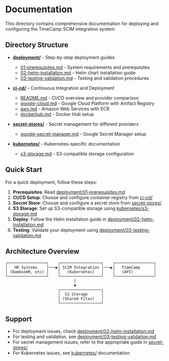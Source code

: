 # Documentation

This directory contains comprehensive documentation for deploying and configuring the TimeCamp SCIM integration system.

## Directory Structure

- **[deployment/](deployment/)** - Step-by-step deployment guides
  - [01-prerequisites.md](deployment/01-prerequisites.md) - System requirements and prerequisites
  - [02-helm-installation.md](deployment/02-helm-installation.md) - Helm chart installation guide
  - [03-testing-validation.md](deployment/03-testing-validation.md) - Testing and validation procedures

- **[ci-cd/](ci-cd/)** - Continuous Integration and Deployment
  - [README.md](ci-cd/README.md) - CI/CD overview and provider comparison
  - [google-cloud.md](ci-cd/google-cloud.md) - Google Cloud Platform with Artifact Registry
  - [aws.md](ci-cd/aws.md) - Amazon Web Services with ECR
  - [dockerhub.md](ci-cd/dockerhub.md) - Docker Hub setup

- **[secret-stores/](secret-stores/)** - Secret management for different providers
  - [google-secret-manager.md](secret-stores/google-secret-manager.md) - Google Secret Manager setup

- **[kubernetes/](kubernetes/)** - Kubernetes-specific documentation
  - [s3-storage.md](kubernetes/s3-storage.md) - S3-compatible storage configuration

## Quick Start

For a quick deployment, follow these steps:

1. **Prerequisites**: Read [deployment/01-prerequisites.md](deployment/01-prerequisites.md)
2. **CI/CD Setup**: Choose and configure container registry from [ci-cd/](ci-cd/)
3. **Secret Store**: Choose and configure a secret store from [secret-stores/](secret-stores/)
4. **S3 Storage**: Set up S3-compatible storage using [kubernetes/s3-storage.md](kubernetes/s3-storage.md)
5. **Deploy**: Follow the Helm installation guide in [deployment/02-helm-installation.md](deployment/02-helm-installation.md)
6. **Testing**: Validate your deployment using [deployment/03-testing-validation.md](deployment/03-testing-validation.md)

## Architecture Overview

```
┌─────────────────┐    ┌──────────────────┐    ┌─────────────────┐
│   HR Systems    │───▶│ SCIM Integration │───▶│   TimeCamp      │
│ (BambooHR, etc) │    │   (Kubernetes)   │    │   (API)         │
└─────────────────┘    └──────────────────┘    └─────────────────┘
                              │
                              ▼
                       ┌──────────────────┐
                       │  S3 Storage      │
                       │ (Shared Files)   │
                       └──────────────────┘
```

## Support

- For deployment issues, check [deployment/02-helm-installation.md](deployment/02-helm-installation.md)
- For testing and validation, see [deployment/03-testing-validation.md](deployment/03-testing-validation.md)
- For secret management issues, refer to the appropriate guide in [secret-stores/](secret-stores/)
- For Kubernetes issues, see [kubernetes/](kubernetes/) documentation